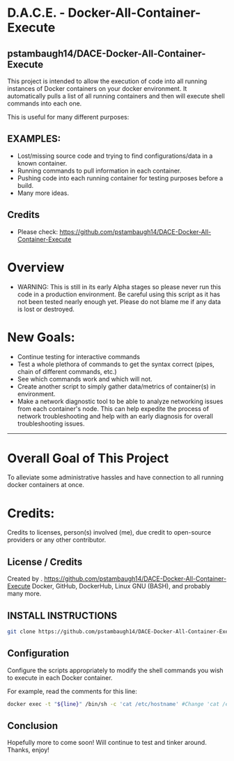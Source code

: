 # D.A.C.E. - Docker-All-Container-Execute

## pstambaugh14/DACE-Docker-All-Container-Execute

This project is intended to allow the execution of code into all running instances of Docker containers on your docker environment.
It automatically pulls a list of all running containers and then will execute shell commands into each one.

This is useful for many different purposes:

## EXAMPLES:
- Lost/missing source code and trying to find configurations/data in a known container.
- Running commands to pull information in each container.
- Pushing code into each running container for testing purposes before a build.
- Many more ideas.


## Credits

- Please check: https://github.com/pstambaugh14/DACE-Docker-All-Container-Execute

# Overview
- WARNING: This is still in its early Alpha stages so please never run this code in a production environment.  Be careful using this script as it has not been tested nearly enough yet.  Please do not blame me if any data is lost or destroyed.  

# New Goals:
- Continue testing for interactive commands
- Test a whole plethora of commands to get the syntax correct (pipes, chain of different commands, etc.)
- See which commands work and which will not. 
- Create another script to simply gather data/metrics of container(s) in environment. 
- Make a network diagnostic tool to be able to analyze networking issues from each container's node.  This can help expedite the process of network troubleshooting and help with an early diagnosis for overall troubleshooting issues.  

-----------------------------------------------------------------------------------------------------------------------------

# Overall Goal of This Project
To alleviate some administrative hassles and have connection to all running docker containers at once.  

# Credits:
Credits to licenses, person(s) involved (me), due credit to open-source providers or any other contributor.  

## License / Credits
Created by <Patrick Stambaugh>.
https://github.com/pstambaugh14/DACE-Docker-All-Container-Execute
Docker, GitHub, DockerHub, Linux GNU (BASH), and probably many more.

## INSTALL INSTRUCTIONS
```sh
git clone https://github.com/pstambaugh14/DACE-Docker-All-Container-Execute.git
```

## Configuration
Configure the scripts appropriately to modify the shell commands you wish to execute in each Docker container.

For example, read the comments for this line:

```sh
docker exec -t "${line}" /bin/sh -c 'cat /etc/hostname' #Change 'cat /etc/hostname' to change the non-interactive command desired to be run for your command.
```

## Conclusion
Hopefully more to come soon!  Will continue to test and tinker around.  Thanks, enjoy!
